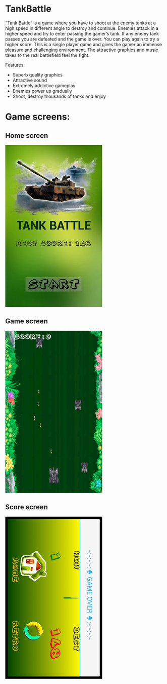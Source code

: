 # TankBattle
“Tank Battle” is a game where you have to shoot at the enemy tanks at a high speed in different angle to destroy and continue. Enemies attack in a higher speed and try to enter passing the gamer’s tank. If any enemy tank passes you are defeated and the game is over. You can play again to try a higher score. This is a single player game and gives the gamer an immense pleasure and challenging environment. The attractive graphics and music takes to the real battlefield feel the fight.

Features:
- Superb quality graphics
- Attractive sound
- Extremely addictive gameplay
- Enemies power up gradually
- Shoot, destroy thousands of tanks and enjoy

# Game screens:

## Home screen

![Home screen](https://raw.githubusercontent.com/sumonbis/TankBattle/master/screens/1.png)

## Game screen

![Game screen](https://raw.githubusercontent.com/sumonbis/TankBattle/master/screens/2.png)

## Score screen

![Score screen](https://raw.githubusercontent.com/sumonbis/TankBattle/master/screens/3.png)

